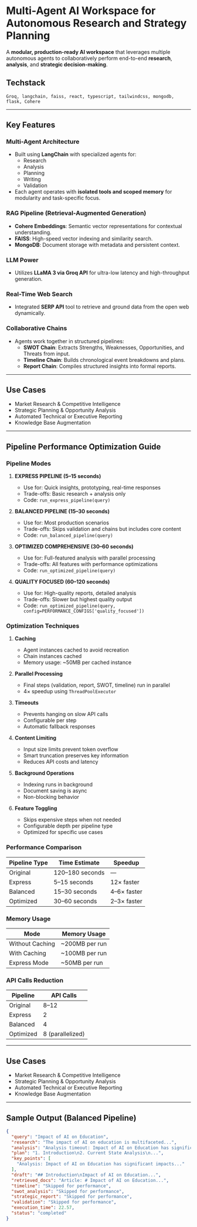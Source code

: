 
#  Multi-Agent AI Workspace for Autonomous Research and Strategy Planning

A **modular, production-ready AI workspace** that leverages multiple autonomous agents to collaboratively perform end-to-end **research**, **analysis**, and **strategic decision-making**.

## Techstack
```
Groq, langchain, faiss, react, typescript, tailwindcss, mongodb, flask, Cohere
```
---

##  Key Features

###  Multi-Agent Architecture
- Built using **LangChain** with specialized agents for:
  - Research
  - Analysis
  - Planning
  - Writing
  - Validation  
- Each agent operates with **isolated tools and scoped memory** for modularity and task-specific focus.

###  RAG Pipeline (Retrieval-Augmented Generation)
- **Cohere Embeddings**: Semantic vector representations for contextual understanding.
- **FAISS**: High-speed vector indexing and similarity search.
- **MongoDB**: Document storage with metadata and persistent context.

###  LLM Power
- Utilizes **LLaMA 3 via Groq API** for ultra-low latency and high-throughput generation.

###  Real-Time Web Search
- Integrated **SERP API** tool to retrieve and ground data from the open web dynamically.

###  Collaborative Chains
- Agents work together in structured pipelines:
  -  **SWOT Chain**: Extracts Strengths, Weaknesses, Opportunities, and Threats from input.
  -  **Timeline Chain**: Builds chronological event breakdowns and plans.
  -  **Report Chain**: Compiles structured insights into formal reports.

---

##  Use Cases
-  Market Research & Competitive Intelligence  
-  Strategic Planning & Opportunity Analysis  
-  Automated Technical or Executive Reporting  
-  Knowledge Base Augmentation


---


##  Pipeline Performance Optimization Guide

### Pipeline Modes

1. **EXPRESS PIPELINE (5–15 seconds)**
   -  Use for: Quick insights, prototyping, real-time responses
   -  Trade-offs: Basic research + analysis only  
   -  Code: `run_express_pipeline(query)`

2. **BALANCED PIPELINE (15–30 seconds)**  
   -  Use for: Most production scenarios  
   -  Trade-offs: Skips validation and chains but includes core content  
   -  Code: `run_balanced_pipeline(query)`

3. **OPTIMIZED COMPREHENSIVE (30–60 seconds)**
   -  Use for: Full-featured analysis with parallel processing  
   -  Trade-offs: All features with performance optimizations  
   -  Code: `run_optimized_pipeline(query)`

4. **QUALITY FOCUSED (60–120 seconds)**
   -  Use for: High-quality reports, detailed analysis  
   -  Trade-offs: Slower but highest quality output  
   -  Code: `run_optimized_pipeline(query, config=PERFORMANCE_CONFIGS['quality_focused'])`

### Optimization Techniques

1. **Caching**
   - Agent instances cached to avoid recreation
   - Chain instances cached
   -  Memory usage: ~50MB per cached instance

2. **Parallel Processing**
   - Final steps (validation, report, SWOT, timeline) run in parallel
   - 4× speedup using `ThreadPoolExecutor`

3. **Timeouts**
   - Prevents hanging on slow API calls
   - Configurable per step
   - Automatic fallback responses

4. **Content Limiting**
   - Input size limits prevent token overflow
   - Smart truncation preserves key information
   - Reduces API costs and latency

5. **Background Operations**
   - Indexing runs in background
   - Document saving is async
   - Non-blocking behavior

6. **Feature Toggling**
   - Skips expensive steps when not needed
   - Configurable depth per pipeline type
   - Optimized for specific use cases

### Performance Comparison

| Pipeline Type        | Time Estimate     | Speedup         |
|----------------------|------------------|-----------------|
| Original             | 120–180 seconds  | —               |
| Express              | 5–15 seconds     | 12× faster      |
| Balanced             | 15–30 seconds    | 4–6× faster     |
| Optimized            | 30–60 seconds    | 2–3× faster     |

### Memory Usage

| Mode               | Memory Usage       |
|--------------------|--------------------|
| Without Caching    | ~200MB per run     |
| With Caching       | ~100MB per run     |
| Express Mode       | ~50MB per run      |

### API Calls Reduction

| Pipeline           | API Calls          |
|--------------------|--------------------|
| Original           | 8–12               |
| Express            | 2                  |
| Balanced           | 4                  |
| Optimized          | 8 (parallelized)   |

---

##  Use Cases

- Market Research & Competitive Intelligence  
- Strategic Planning & Opportunity Analysis  
- Automated Technical or Executive Reporting  
- Knowledge Base Augmentation  

---

##  Sample Output (Balanced Pipeline)

```json
{
  "query": "Impact of AI on Education",
  "research": "The impact of AI on education is multifaceted...",
  "analysis": "Analysis timeout: Impact of AI on Education has significant impacts...",
  "plan": "1. Introduction\n2. Current State Analysis\n...",
  "key_points": [
    "Analysis: Impact of AI on Education has significant impacts..."
  ],
  "draft": "## Introduction\nImpact of AI on Education...",
  "retrieved_docs": "Article: # Impact of AI on Education...",
  "timeline": "Skipped for performance",
  "swot_analysis": "Skipped for performance",
  "strategic_report": "Skipped for performance",
  "validation": "Skipped for performance",
  "execution_time": 22.57,
  "status": "completed"
}

